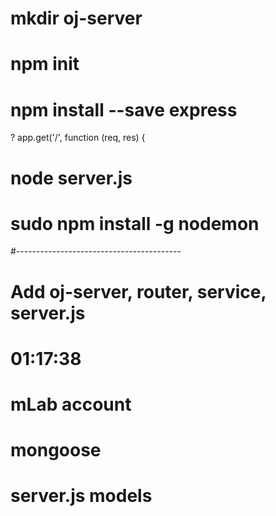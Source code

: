 # mkdir oj-server

# npm init

# npm install --save express

? app.get('/', function (req, res) {

# node server.js

# sudo npm install -g nodemon



#-----------------------------------------

# Add oj-server, router, service, server.js

# 01:17:38

# mLab account

# mongoose

# server.js models
